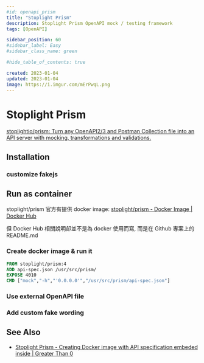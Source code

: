 ```yaml
---
#id: openapi_prism
title: "Stoplight Prism"
description: Stoplight Prism OpenAPI mock / testing framework
tags: [OpenAPI]

sidebar_position: 60
#sidebar_label: Easy
#sidebar_class_name: green

#hide_table_of_contents: true

created: 2023-01-04
updated: 2023-01-04
image: https://i.imgur.com/mErPwqL.png
---
```


Stoplight Prism
================

[stoplightio/prism: Turn any OpenAPI2/3 and Postman Collection file into an API server with mocking, transformations and validations.](https://github.com/stoplightio/prism)


Installation
------------


### customize fakejs


Run as container
----------------

stoplight/prism 官方有提供 docker image:
[stoplight/prism - Docker Image | Docker Hub](https://hub.docker.com/r/stoplight/prism)

但 Docker Hub 相關說明卻並不是為 docker 使用而寫, 而是在 Github 專案上的 README.md

### Create docker image & run it

``` Dockerfile
FROM stoplight/prism:4
ADD api-spec.json /usr/src/prism/
EXPOSE 4010
CMD ["mock","-h","'0.0.0.0'","/usr/src/prism/api-spec.json"]
```

### Use external OpenAPI file


### Add custom fake wording





See Also
--------

- [Stoplight Prism - Creating Docker image with API specification embeded inside | Greater Than 0](https://www.greaterthan0.com/stoplight-prism-creating-docker-image-api-specification-embeded-inside)
